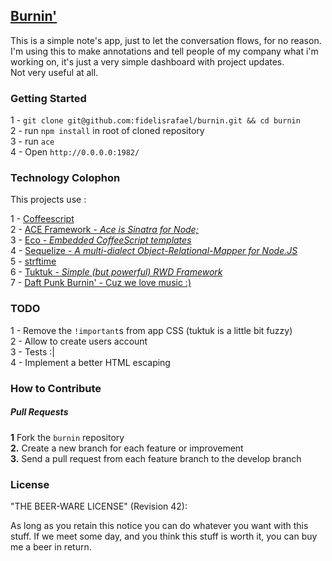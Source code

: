 ## [Burnin'][burnin]

This is a simple note's app, just to let the conversation flows, for no reason.   
I'm using this to make annotations and tell people of my company what i'm working on, it's just a very simple dashboard with project updates.  
Not very useful at all. 

### Getting Started

1 - `git clone git@github.com:fidelisrafael/burnin.git && cd burnin`    
2 - run `npm install` in root of cloned repository  
3 - run `ace`   
4 - Open `http://0.0.0.0:1982/`

### Technology Colophon

This projects use :     

1 - [Coffeescript][coffee]  
2 - [ACE Framework - *Ace is Sinatra for Node;*][ace]     
3 - [Eco - *Embedded CoffeeScript templates*][eco]    
4 - [Sequelize - *A multi-dialect Object-Relational-Mapper for Node.JS*][sequelize]     
5 - [strftime][strftime]    
6 - [Tuktuk - *Simple (but powerful) RWD Framework*][tuktuk] 	
7 - [Daft Punk Burnin' - Cuz we love music :)][burnin]

### TODO

1 - Remove the `!important`s from app CSS (tuktuk is a little bit fuzzy)  
2 - Allow to create users account   
3 - Tests :|    
4 - Implement a better HTML escaping

[burnin]: http://www.youtube.com/watch?v=DBHipNYuAZk
[tuktuk]: tuktuk.tapquo.com/
[strftime]: http://samhuri.net/proj/strftime/
[coffee]: http://coffeescript.org/
[sequelize]: http://sequelizejs.com/
[eco]: https://github.com/sstephenson/eco
[ace]: https://github.com/maccman/ace

### How to Contribute

##### Pull Requests

**1** Fork the `burnin` repository	
**2.** Create a new branch for each feature or improvement	
**3.** Send a pull request from each feature branch to the develop branch	

### License

"THE BEER-WARE LICENSE" (Revision 42):

As long as you retain this notice you can do whatever you want with this stuff. If we meet some day, and you think this stuff is worth it, you can buy me a beer in return.
